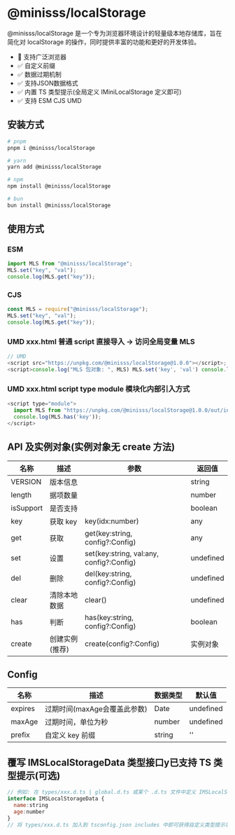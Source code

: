 # @minisss/localStorage

@minisss/localStorage 是一个专为浏览器环境设计的轻量级本地存储库，旨在简化对 localStorage 的操作，同时提供丰富的功能和更好的开发体验。

- 🤡 支持广泛浏览器
- ✅ 自定义前缀
- ✅ 数据过期机制
- ✅ 支持JSON数据格式
- ✅ 内置 TS 类型提示(全局定义 IMiniLocalStorage 定义即可)
- ✅ 支持 ESM CJS UMD

## 安装方式

```bash
# pnpm
pnpm i @minisss/localStorage

# yarn
yarn add @minisss/localStorage

# npm
npm install @minisss/localStorage

# bun
bun install @minisss/localStorage
```

## 使用方式

### ESM

```js
import MLS from "@minisss/localStorage";
MLS.set("key", "val");
console.log(MLS.get("key"));
```

### CJS

```js
const MLS = require("@minisss/localStorage");
MLS.set("key", "val");
console.log(MLS.get("key"));
```

### UMD xxx.html 普通 script 直接导入 -> 访问全局变量 MLS

```js
// UMD
<script src="https://unpkg.com/@minisss/localStorage@1.0.0"></script>;
<script>console.log("MLS 包对象: ", MLS) MLS.set('key', 'val') console.log(MLS.get('key')) console.log(MLS.has('key'))</script>;
```

### UMD xxx.html script type module 模块化内部引入方式

```js
<script type="module">
  import MLS from "https://unpkg.com/@minisss/localStorage@1.0.0/out/index.esm.js"; console.log("MLS 包对象: ", MLS) MLS.set('key', 'val') console.log(MLS.get('key')) console.log(MLS.del('key'));
  console.log(MLS.has('key'));
</script>
```

## API 及实例对象(实例对象无 create 方法)

| 名称      | 描述           | 参数                                     | 返回值    |
| --------- | -------------- | ---------------------------------------- | --------- |
| VERSION   | 版本信息       |                                          | string    |
| length    | 据项数量       |                                          | number    |
| isSupport | 是否支持       |                                          | boolean   |
| key       | 获取 key       | key(idx:number)                          | any       |
| get       | 获取           | get(key:string, config?:Config)          | any       |
| set       | 设置           | set(key:string, val:any, config?:Config) | undefined |
| del       | 删除           | del(key:string, config?:Config)          | undefined |
| clear     | 清除本地数据   | clear()                                  | undefined |
| has       | 判断           | has(key:string, config?:Config)          | boolean   |
| create    | 创建实例(推荐) | create(config?:Config)                   | 实例对象  |

## Config

| 名称    | 描述                         | 数据类型 | 默认值    |
| ------- | ---------------------------- | -------- | --------- |
| expires | 过期时间(maxAge会覆盖此参数) | Date     | undefined |
| maxAge  | 过期时间，单位为秒           | number   | undefined |
| prefix  | 自定义 key 前缀              | string   | ''        |

## 覆写 IMSLocalStorageData 类型接口y已支持 TS 类型提示(可选)

```js
// 例如: 在 types/xxx.d.ts | global.d.ts 或某个 .d.ts 文件中定义 IMSLocalStorageData 类型接口
interface IMSLocalStorageData {
  name:string
  age:number
}
// 将 types/xxx.d.ts 加入到 tsconfig.json includes 中即可获得自定义类型提示功能
```

